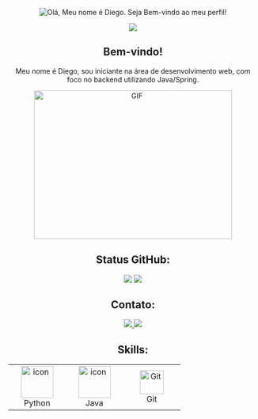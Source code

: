 <p align="center">
  <img src="https://readme-typing-svg.demolab.com?font=Operator+Mono&size=37&duration=2800&pause=2000&color=FAFAFA&center=true&vCenter=true&width=940&height=50&lines=Seja Bem-vindo+ao+meu+Perfil!" alt="Olá, Meu nome é Diego. Seja Bem-vindo ao meu perfil!">
</p>

<p align="center">
  <img src="assests/borderseperator.gif">
</p>

<h2 align="center">Bem-vindo!</h2>

<p align="center">Meu nome é Diego, sou iniciante na área de desenvolvimento web, com foco no backend utilizando Java/Spring.</p>

<p align="center">
  <img src="https://media1.giphy.com/media/VF0WIRjfwvFERopBFY/giphy.gif?cid=ecf05e47qrjrv4u5b266sakhlw9j11v9mdtoqb54mf29xyzu&ep=v1_gifs_related&rid=giphy.gif&ct=g" alt="GIF" width="400" height="300">
</p>

<h2 align="center">Status GitHub:</h2>
<p align="center">
  <img src="http://github-profile-summary-cards.vercel.app/api/cards/repos-per-language?username=01Dri&theme=monokai">
  <img src="http://github-profile-summary-cards.vercel.app/api/cards/most-commit-language?username=01Dri&theme=monokai">
</p>

<h2 align="center">Contato:</h2>

<p align="center">
  <a id="twitter" href="https://twitter.com/dri_dev">
    <img src="https://img.shields.io/badge/Twitter-1DA1F2?style=for-the-badge&logo=twitter&logoColor=white"/>
  </a>
  <a id="linkedin" href="https://www.linkedin.com/in/diego-henrique-a38760274/">
    <img src="https://img.shields.io/badge/LinkedIn-0077B5?style=for-the-badge&logo=linkedin&logoColor=white"/>
  </a>
</p>

<h2 align="center">Skills:</h2>

<p align="center">
  <table align="center">
    <tr>
      <td align="center" width="100">
        <a href="#macropower-tech">
          <img src="https://techstack-generator.vercel.app/python-icon.svg" alt="icon" width="65" height="65" />
        </a>
        <br>Python
      </td>
      <td align="center" width="100">
        <a href="#macropower-tech">
          <img src="https://techstack-generator.vercel.app/java-icon.svg" alt="icon" width="65" height="65" />
        </a>
        <br>Java
      </td>
      <td align="center" width="100">
        <a href="#git" >
          <img src="https://upload.wikimedia.org/wikipedia/commons/thumb/3/3f/Git_icon.svg/1200px-Git_icon.svg.png" width="48" height="48" alt="Git" />
        </a>
        <br>Git
      </td>
    </tr>
  </table>
</p>
